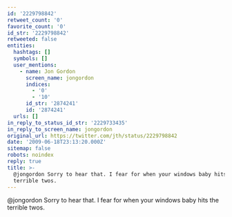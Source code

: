 ```yaml
---
id: '2229798842'
retweet_count: '0'
favorite_count: '0'
id_str: '2229798842'
retweeted: false
entities:
  hashtags: []
  symbols: []
  user_mentions:
    - name: Jon Gordon
      screen_name: jongordon
      indices:
        - '0'
        - '10'
      id_str: '2874241'
      id: '2874241'
  urls: []
in_reply_to_status_id_str: '2229733435'
in_reply_to_screen_name: jongordon
original_url: https://twitter.com/jth/status/2229798842
date: '2009-06-18T23:13:20.000Z'
sitemap: false
robots: noindex
reply: true
title: >-
  @jongordon Sorry to hear that. I fear for when your windows baby hits the
  terrible twos.
---
```


@jongordon Sorry to hear that. I fear for when your windows baby hits the terrible twos.